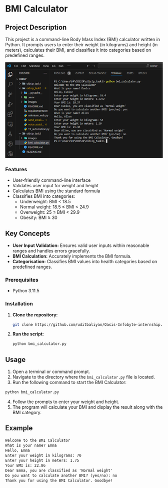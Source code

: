 # BMI Calculator

## Project Description

This project is a command-line Body Mass Index (BMI) calculator written in Python. It prompts users to enter their weight (in kilograms) and height (in meters), calculates their BMI, and classifies it into categories based on predefined ranges.

![BMI Calculator Terminal](./images/image.png)

### Features

- User-friendly command-line interface
- Validates user input for weight and height
- Calculates BMI using the standard formula
- Classifies BMI into categories:
  - Underweight: BMI < 18.5
  - Normal weight: 18.5 ≤ BMI < 24.9
  - Overweight: 25 ≤ BMI < 29.9
  - Obesity: BMI ≥ 30

## Key Concepts

- **User Input Validation:** Ensures valid user inputs within reasonable ranges and handles errors gracefully.
- **BMI Calculation:** Accurately implements the BMI formula.
- **Categorisation:** Classifies BMI values into health categories based on predefined ranges.

### Prerequisites

- Python 3.11.5

### Installation

1. **Clone the repository:**

   ```bash
   git clone https://github.com/uditbaliyan/Oasis-Infobyte-internship.git
   ```

2. **Run the script:**
   ```bash
   python bmi_calculator.py
   ```

## Usage

1. Open a terminal or command prompt.
2. Navigate to the directory where the `bmi_calculator.py` file is located.
3. Run the following command to start the BMI Calculator:

```bash
python bmi_calculator.py
```

4. Follow the prompts to enter your weight and height.
5. The program will calculate your BMI and display the result along with the BMI category.

## Example

```plaintext
Welcome to the BMI Calculator
What is your name? Emma
Hello, Emma
Enter your weight in kilograms: 70
Enter your height in meters: 1.75
Your BMI is: 22.86
Dear Emma, you are classified as 'Normal weight'
Do you want to calculate another BMI? (yes/no): no
Thank you for using the BMI Calculator. Goodbye!
```

